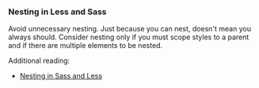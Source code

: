 ### Nesting in Less and Sass

Avoid unnecessary nesting. Just because you can nest, doesn't mean you always should. Consider nesting only if you must scope styles to a parent and if there are multiple elements to be nested.

Additional reading:

* [Nesting in Sass and Less](http://markdotto.com/2015/07/20/css-nesting/)